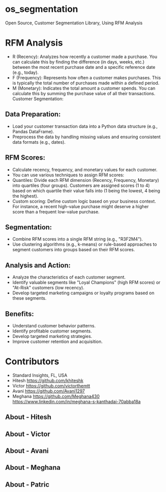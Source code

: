 # os_segmentation
Open Source, Customer Segmentation Library, Using RFM Analysis

# RFM Analysis

- R (Recency): Analyzes how recently a customer made a purchase. You can calculate this by finding the difference (in days, weeks, etc.) between the most recent purchase date and a specific reference date (e.g., today).
- F (Frequency): Represents how often a customer makes purchases. This is typically the total number of purchases made within a defined period.
- M (Monetary): Indicates the total amount a customer spends. You can calculate this by summing the purchase value of all their transactions.
Customer Segmentation:

## Data Preparation:
 - Load your customer transaction data into a Python data structure (e.g., Pandas DataFrame).
- Preprocess the data by handling missing values and ensuring consistent data formats (e.g., dates).

## RFM Scores:
- Calculate recency, frequency, and monetary values for each customer.
- You can use various techniques to assign RFM scores:
- Quantiles: Divide each RFM dimension (Recency, Frequency, Monetary) into quartiles (four groups). Customers are assigned scores (1 to 4) based on which quartile their value falls into (1 being the lowest, 4 being the highest).
- Custom scoring: Define custom logic based on your business context. For instance, a recent high-value purchase might deserve a higher score than a frequent low-value purchase.

## Segmentation:
- Combine RFM scores into a single RFM string (e.g., "R3F2M4").
- Use clustering algorithms (e.g., k-means) or rule-based approaches to segment customers into groups based on their RFM scores.

## Analysis and Action:
- Analyze the characteristics of each customer segment.
- Identify valuable segments like "Loyal Champions" (high RFM scores) or "At-Risk" customers (low recency).
- Develop targeted marketing campaigns or loyalty programs based on these segments.

## Benefits:
- Understand customer behavior patterns.
- Identify profitable customer segments.
- Develop targeted marketing strategies.
- Improve customer retention and acquisition.

# Contributors 

- Standard Insights, FL, USA
- Hitesh https://github.com/khiteshk
- Victor https://github.com/victorthemtt
- Avani https://github.com/Avani1297
- Meghana https://github.com/Meghana430 https://www.linkedin.com/in/meghana-s-kanthadai-70abba18a

## About - Hitesh
## About - Victor
## About - Avani
## About - Meghana
## About - Patric

